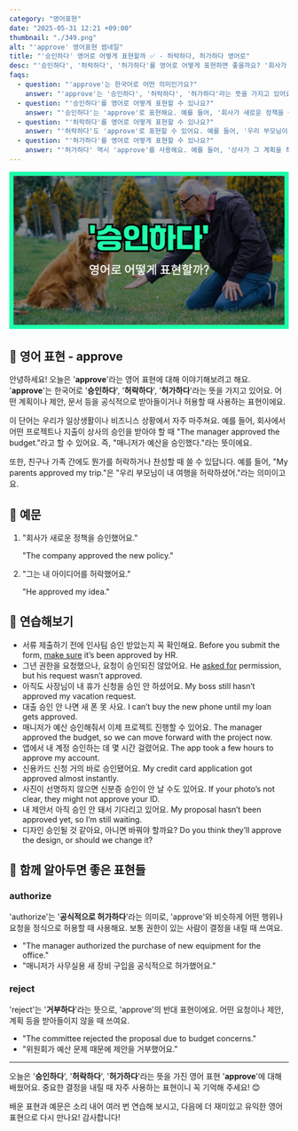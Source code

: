 ```yaml
---
category: "영어표현"
date: "2025-05-31 12:21 +09:00"
thumbnail: "./349.png"
alt: "'approve' 영어표현 썸네일"
title: "'승인하다' 영어로 어떻게 표현할까 ✅ - 허락하다, 허가하다 영어로"
desc: "'승인하다', '허락하다', '허가하다'를 영어로 어떻게 표현하면 좋을까요? '회사가 새로운 정책을 승인했어요.', '우리 부모님이 내 여행을 허락하셨어요.' 등을 영어로 표현하는 법을 배워봅시다. 다양한 예문을 통해서 연습하고 본인의 표현으로 만들어 보세요."
faqs:
  - question: "'approve'는 한국어로 어떤 의미인가요?"
    answer: "'approve'는 '승인하다', '허락하다', '허가하다'라는 뜻을 가지고 있어요. 계획이나 제안, 문서 등을 공식적으로 받아들이거나 허용할 때 사용하는 표현이에요."
  - question: "'승인하다'를 영어로 어떻게 표현할 수 있나요?"
    answer: "'승인하다'는 'approve'로 표현해요. 예를 들어, '회사가 새로운 정책을 승인했어요.'는 'The company approved the new policy.'라고 말할 수 있어요."
  - question: "'허락하다'를 영어로 어떻게 표현할 수 있나요?"
    answer: "'허락하다'도 'approve'로 표현할 수 있어요. 예를 들어, '우리 부모님이 내 여행을 허락하셨어요.'는 'My parents approved my trip.'라고 해요."
  - question: "'허가하다'를 영어로 어떻게 표현할 수 있나요?"
    answer: "'허가하다' 역시 'approve'를 사용해요. 예를 들어, '상사가 그 계획을 허가했어요.'는 'The manager approved the plan.'이라고 할 수 있어요."
---
```


!['approve' 영어표현 썸네일](./349.png)

## 🌟 영어 표현 - approve

안녕하세요! 오늘은 '**approve**'라는 영어 표현에 대해 이야기해보려고 해요. '**approve**'는 한국어로 '**승인하다**', '**허락하다**', '**허가하다**'라는 뜻을 가지고 있어요. 어떤 계획이나 제안, 문서 등을 공식적으로 받아들이거나 허용할 때 사용하는 표현이에요.

이 단어는 우리가 일상생활이나 비즈니스 상황에서 자주 마주쳐요. 예를 들어, 회사에서 어떤 프로젝트나 지출이 상사의 승인을 받아야 할 때 "The manager approved the budget."라고 할 수 있어요. 즉, "매니저가 예산을 승인했다."라는 뜻이에요.

또한, 친구나 가족 간에도 뭔가를 허락하거나 찬성할 때 쓸 수 있답니다. 예를 들어, "My parents approved my trip."은 "우리 부모님이 내 여행을 허락하셨어."라는 의미이고요.

## 📖 예문

1. "회사가 새로운 정책을 승인했어요."

   "The company approved the new policy."

2. "그는 내 아이디어를 허락했어요."

   "He approved my idea."

## 💬 연습해보기

<ul data-interactive-list>
  <li data-interactive-item>
    <span data-toggler>서류 제출하기 전에 인사팀 승인 받았는지 꼭 확인해요.</span>
    <span data-answer>Before you submit the form, <a href="/blog/in-english/232.make-sure/">make sure</a> it’s been approved by HR.</span>
  </li>
  <li data-interactive-item>
    <span data-toggler>그년 권한을 요청했으나, 요청이 승인되진 않았어요.</span>
    <span data-answer>He <a href="/blog/in-english/125.ask-for/">asked for</a> permission, but his request wasn’t approved.</span>
  </li>
  <li data-interactive-item>
    <span data-toggler>아직도 사장님이 내 휴가 신청을 승인 안 하셨어요.</span>
    <span data-answer>My boss still hasn’t approved my vacation request.</span>
  </li>
  <li data-interactive-item>
    <span data-toggler>대출 승인 안 나면 새 폰 못 사요.</span>
    <span data-answer>I can’t buy the new phone until my loan gets approved.</span>
  </li>
  <li data-interactive-item>
    <span data-toggler>매니저가 예산 승인해줘서 이제 프로젝트 진행할 수 있어요.</span>
    <span data-answer>The manager approved the budget, so we can move forward with the project now.</span>
  </li>
  <li data-interactive-item>
    <span data-toggler>앱에서 내 계정 승인하는 데 몇 시간 걸렸어요.</span>
    <span data-answer>The app took a few hours to approve my account.</span>
  </li>
  <li data-interactive-item>
    <span data-toggler>신용카드 신청 거의 바로 승인됐어요.</span>
    <span data-answer>My credit card application got approved almost instantly.</span>
  </li>
  <li data-interactive-item>
    <span data-toggler>사진이 선명하지 않으면 신분증 승인이 안 날 수도 있어요.</span>
    <span data-answer>If your photo’s not clear, they might not approve your ID.</span>
  </li>
  <li data-interactive-item>
    <span data-toggler>내 제안서 아직 승인 안 돼서 기다리고 있어요.</span>
    <span data-answer>My proposal hasn’t been approved yet, so I’m still waiting.</span>
  </li>
  <li data-interactive-item>
    <span data-toggler>디자인 승인될 것 같아요, 아니면 바꿔야 할까요?</span>
    <span data-answer>Do you think they’ll approve the design, or should we change it?</span>
  </li>
</ul>

## 🤝 함께 알아두면 좋은 표현들

### authorize

'authorize'는 '**공식적으로 허가하다**'라는 의미로, 'approve'와 비슷하게 어떤 행위나 요청을 정식으로 허용할 때 사용해요. 보통 권한이 있는 사람이 결정을 내릴 때 쓰여요.

- "The manager authorized the purchase of new equipment for the office."
- "매니저가 사무실용 새 장비 구입을 공식적으로 허가했어요."

### reject

'reject'는 '**거부하다**'라는 뜻으로, 'approve'의 반대 표현이에요. 어떤 요청이나 제안, 계획 등을 받아들이지 않을 때 쓰여요.

- "The committee rejected the proposal due to budget concerns."
- "위원회가 예산 문제 때문에 제안을 거부했어요."

---

오늘은 '**승인하다**', '**허락하다**', '**허가하다**'라는 뜻을 가진 영어 표현 '**approve**'에 대해 배웠어요. 중요한 결정을 내릴 때 자주 사용하는 표현이니 꼭 기억해 주세요! 😊

배운 표현과 예문은 소리 내어 여러 번 연습해 보시고, 다음에 더 재미있고 유익한 영어 표현으로 다시 만나요! 감사합니다!
